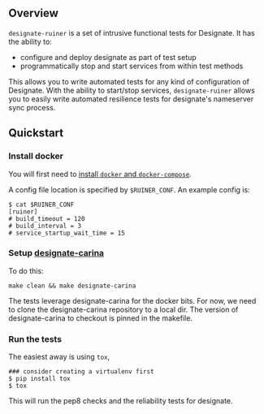 Overview
--------

`designate-ruiner` is a set of intrusive functional tests for Designate. It has
the ability to:

- configure and deploy designate as part of test setup
- programmatically stop and start services from within test methods

This allows you to write automated tests for any kind of configuration of
Designate. With the ability to start/stop services, `designate-ruiner` allows
you to easily write automated resilience tests for designate's nameserver sync
process.


Quickstart
----------

### Install docker

You will first need to [install `docker` and `docker-compose`](
https://docs.docker.com/engine/installation/).

A config file location is specified by `$RUINER_CONF`. An example config is:

    $ cat $RUINER_CONF
    [ruiner]
    # build_timeout = 120
    # build_interval = 3
    # service_startup_wait_time = 15

### Setup [designate-carina](https://github.com/rackerlabs/designate-carina)

To do this:

    make clean && make designate-carina

The tests leverage designate-carina for the docker bits. For now, we need to
clone the designate-carina repository to a local dir. The version of
designate-carina to checkout is pinned in the makefile.

### Run the tests

The easiest away is using `tox`,

    ### consider creating a virtualenv first
    $ pip install tox
    $ tox

This will run the pep8 checks and the reliability tests for designate.
